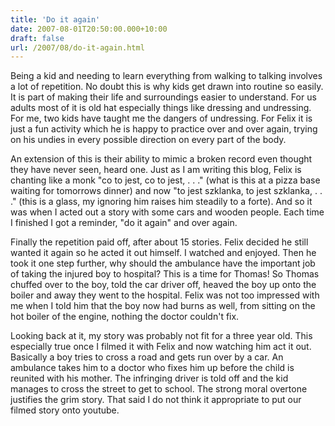 ```yaml
---
title: 'Do it again'
date: 2007-08-01T20:50:00.000+10:00
draft: false
url: /2007/08/do-it-again.html
---
```


Being a kid and needing to learn everything from walking to talking involves a lot of repetition. No doubt this is why kids get drawn into routine so easily. It is part of making their life and surroundings easier to understand. For us adults most of it is old hat especially things like dressing and undressing. For me, two kids have taught me the dangers of undressing. For Felix it is just a fun activity which he is happy to practice over and over again, trying on his undies in every possible direction on every part of the body.  
  
An extension of this is their ability to mimic a broken record even thought they have never seen, heard one. Just as I am writing this blog, Felix is chanting like a monk "co to jest, co to jest, . . ." (what is this at a pizza base waiting for tomorrows dinner) and now "to jest szklanka, to jest szklanka, . . ." (this is a glass, my ignoring him raises him steadily to a forte). And so it was when I acted out a story with some cars and wooden people. Each time I finished I got a reminder, "do it again" and over again.  
  
Finally the repetition paid off, after about 15 stories. Felix decided he still wanted it again so he acted it out himself. I watched and enjoyed. Then he took it one step further, why should the ambulance have the important job of taking the injured boy to hospital? This is a time for Thomas! So Thomas chuffed over to the boy, told the car driver off, heaved the boy up onto the boiler and away they went to the hospital. Felix was not too impressed with me when I told him that the boy now had burns as well, from sitting on the hot boiler of the engine, nothing the doctor couldn't fix.  
  
Looking back at it, my story was probably not fit for a three year old. This especially true once I filmed it with Felix and now watching him act it out. Basically a boy tries to cross a road and gets run over by a car. An ambulance takes him to a doctor who fixes him up before the child is reunited with his mother. The infringing driver is told off and the kid manages to cross the street to get to school. The strong moral overtone justifies the grim story. That said I do not think it appropriate to put our filmed story onto youtube.